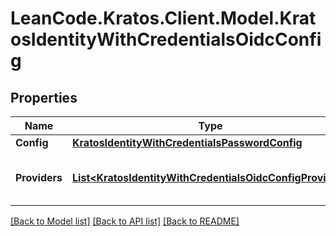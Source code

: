 # LeanCode.Kratos.Client.Model.KratosIdentityWithCredentialsOidcConfig

## Properties

Name | Type | Description | Notes
------------ | ------------- | ------------- | -------------
**Config** | [**KratosIdentityWithCredentialsPasswordConfig**](KratosIdentityWithCredentialsPasswordConfig.md) |  | [optional] 
**Providers** | [**List&lt;KratosIdentityWithCredentialsOidcConfigProvider&gt;**](KratosIdentityWithCredentialsOidcConfigProvider.md) | A list of OpenID Connect Providers | [optional] 

[[Back to Model list]](../../README.md#documentation-for-models) [[Back to API list]](../../README.md#documentation-for-api-endpoints) [[Back to README]](../../README.md)

